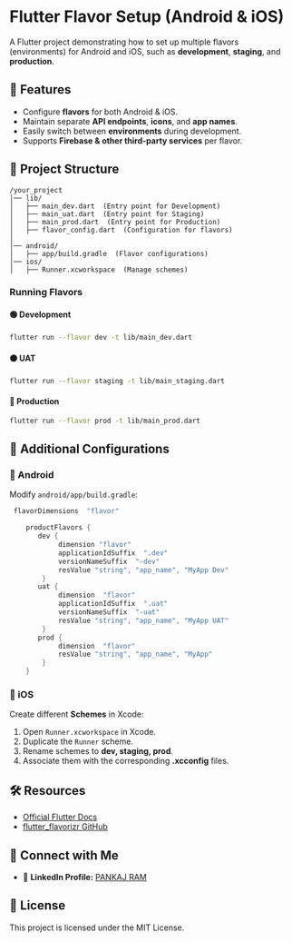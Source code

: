 # Flutter Flavor Setup (Android & iOS)

A Flutter project demonstrating how to set up multiple flavors (environments) for Android and iOS, such as **development**, **staging**, and **production**.

## 📌 Features
- Configure **flavors** for both Android & iOS.
- Maintain separate **API endpoints**, **icons**, and **app names**.
- Easily switch between **environments** during development.
- Supports **Firebase & other third-party services** per flavor.

## 📂 Project Structure
```
/your_project
│── lib/
│   ├── main_dev.dart  (Entry point for Development)
│   ├── main_uat.dart  (Entry point for Staging)
│   ├── main_prod.dart  (Entry point for Production)
│   ├── flavor_config.dart  (Configuration for flavors)
│
│── android/
│   ├── app/build.gradle  (Flavor configurations)
│── ios/
│   ├── Runner.xcworkspace  (Manage schemes)
```

### Running Flavors
#### 🟢 Development
```sh
flutter run --flavor dev -t lib/main_dev.dart
```
#### 🟠 UAT
```sh
flutter run --flavor staging -t lib/main_staging.dart
```
#### 🔴 Production
```sh
flutter run --flavor prod -t lib/main_prod.dart
```

## 🎯 Additional Configurations
### 🔹 Android
Modify `android/app/build.gradle`:
```gradle
 flavorDimensions  "flavor"

    productFlavors {
       dev {
            dimension "flavor"
            applicationIdSuffix  ".dev"
            versionNameSuffix  "-dev"
            resValue "string", "app_name", "MyApp Dev"
        }
       uat {
            dimension  "flavor"
            applicationIdSuffix  ".uat"
            versionNameSuffix  "-uat"
            resValue "string", "app_name", "MyApp UAT"
        }
       prod {
            dimension  "flavor"
            resValue "string", "app_name", "MyApp"
        }
    }

```

### 🔹 iOS
Create different **Schemes** in Xcode:
1. Open `Runner.xcworkspace` in Xcode.
2. Duplicate the `Runner` scheme.
3. Rename schemes to **dev, staging, prod**.
4. Associate them with the corresponding **.xcconfig** files.

## 🛠️ Resources
- [Official Flutter Docs](https://docs.flutter.dev/deployment/flavors/)
- [flutter_flavorizr GitHub](https://github.com/AngeloAvv/flutter_flavorizr)

## 🚀 Connect with Me  
- 💼 **LinkedIn Profile:** [PANKAJ RAM](https://www.linkedin.com/in/pankaj-ram-ab85ba271/)  

## 📜 License
This project is licensed under the MIT License.

